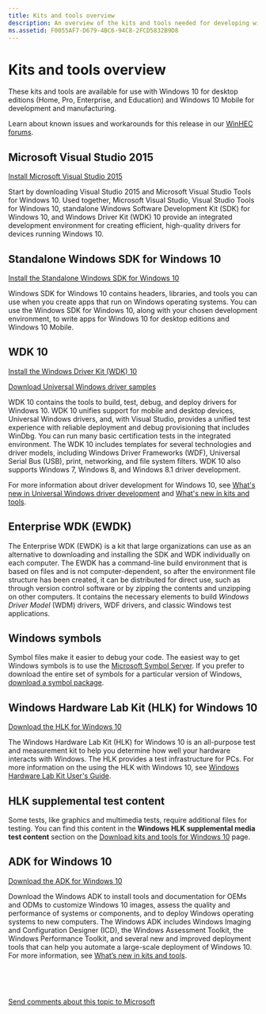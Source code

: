 ```yaml
---
title: Kits and tools overview
description: An overview of the kits and tools needed for developing with Windows 10 Mobile and Windows 10.
ms.assetid: F0055AF7-D679-4BC6-94C8-2FCD5832B9D8
---
```


# Kits and tools overview


These kits and tools are available for use with Windows 10 for desktop editions (Home, Pro, Enterprise, and Education) and Windows 10 Mobile for development and manufacturing.

Learn about known issues and workarounds for this release in our [WinHEC forums](http://go.microsoft.com/fwlink/p/?LinkId=526372).

## Microsoft Visual Studio 2015


[Install Microsoft Visual Studio 2015](http://go.microsoft.com/fwlink/p/?LinkId=526729)

Start by downloading Visual Studio 2015 and Microsoft Visual Studio Tools for Windows 10. Used together, Microsoft Visual Studio, Visual Studio Tools for Windows 10, standalone Windows Software Development Kit (SDK) for Windows 10, and Windows Driver Kit (WDK) 10 provide an integrated development environment for creating efficient, high-quality drivers for devices running Windows 10.

## Standalone Windows SDK for Windows 10


[Install the Standalone Windows SDK for Windows 10](http://go.microsoft.com/fwlink/p/?LinkId=536682)

Windows SDK for Windows 10 contains headers, libraries, and tools you can use when you create apps that run on Windows operating systems. You can use the Windows SDK for Windows 10, along with your chosen development environment, to write apps for Windows 10 for desktop editions and Windows 10 Mobile.

## WDK 10


[Install the Windows Driver Kit (WDK) 10](http://go.microsoft.com/fwlink/p/?LinkId=526733)

[Download Universal Windows driver samples](http://go.microsoft.com/fwlink/p/?LinkId=526735)

WDK 10 contains the tools to build, test, debug, and deploy drivers for Windows 10. WDK 10 unifies support for mobile and desktop devices, Universal Windows drivers, and, with Visual Studio, provides a unified test experience with reliable deployment and debug provisioning that includes WinDbg. You can run many basic certification tests in the integrated environment. The WDK 10 includes templates for several technologies and driver models, including Windows Driver Frameworks (WDF), Universal Serial Bus (USB), print, networking, and file system filters. WDK 10 also supports Windows 7, Windows 8, and Windows 8.1 driver development.

For more information about driver development for Windows 10, see [What's new in Universal Windows driver development](what-s-new-in-driver-development.md) and [What's new in kits and tools](what-s-new-in-kits-and-tools.md).

## Enterprise WDK (EWDK)


The Enterprise WDK (EWDK) is a kit that large organizations can use as an alternative to downloading and installing the SDK and WDK individually on each computer. The EWDK has a command-line build environment that is based on files and is not computer-dependent, so after the environment file structure has been created, it can be distributed for direct use, such as through version control software or by zipping the contents and unzipping on other computers. It contains the necessary elements to build *Windows Driver Model* (WDM) drivers, WDF drivers, and classic Windows test applications.

## Windows symbols


Symbol files make it easier to debug your code. The easiest way to get Windows symbols is to use the [Microsoft Symbol Server](http://support.microsoft.com/kb/311503/). If you prefer to download the entire set of symbols for a particular version of Windows, [download a symbol package](http://go.microsoft.com/fwlink/?LinkId=528570).

## Windows Hardware Lab Kit (HLK) for Windows 10


[Download the HLK for Windows 10](http://go.microsoft.com/fwlink/p/?LinkId=532718)

The Windows Hardware Lab Kit (HLK) for Windows 10 is an all-purpose test and measurement kit to help you determine how well your hardware interacts with Windows. The HLK provides a test infrastructure for PCs. For more information on the using the HLK with Windows 10, see [Windows Hardware Lab Kit User's Guide](https://msdn.microsoft.com/library/windows/hardware/dn939963.aspx).

## HLK supplemental test content


Some tests, like graphics and multimedia tests, require additional files for testing. You can find this content in the **Windows HLK supplemental media test content** section on the [Download kits and tools for Windows 10](http://go.microsoft.com/fwlink/p/?LinkId=532718) page.

## ADK for Windows 10


[Download the ADK for Windows 10](http://go.microsoft.com/fwlink/p/?LinkId=526740)

Download the Windows ADK to install tools and documentation for OEMs and ODMs to customize Windows 10 images, assess the quality and performance of systems or components, and to deploy Windows operating systems to new computers. The Windows ADK includes Windows Imaging and Configuration Designer (ICD), the Windows Assessment Toolkit, the Windows Performance Toolkit, and several new and improved deployment tools that can help you automate a large-scale deployment of Windows 10. For more information, see [What’s new in kits and tools](what-s-new-in-kits-and-tools.md).

 

 

[Send comments about this topic to Microsoft](mailto:wsddocfb@microsoft.com?subject=Documentation%20feedback%20%5Bp_getstarted\p_getstarted%5D:%20Kits%20and%20tools%20overview%20%20%20RELEASE:%20%286/15/2016%29&body=%0A%0APRIVACY%20STATEMENT%0A%0AWe%20use%20your%20feedback%20to%20improve%20the%20documentation.%20We%20don't%20use%20your%20email%20address%20for%20any%20other%20purpose,%20and%20we'll%20remove%20your%20email%20address%20from%20our%20system%20after%20the%20issue%20that%20you're%20reporting%20is%20fixed.%20While%20we're%20working%20to%20fix%20this%20issue,%20we%20might%20send%20you%20an%20email%20message%20to%20ask%20for%20more%20info.%20Later,%20we%20might%20also%20send%20you%20an%20email%20message%20to%20let%20you%20know%20that%20we've%20addressed%20your%20feedback.%0A%0AFor%20more%20info%20about%20Microsoft's%20privacy%20policy,%20see%20http://privacy.microsoft.com/default.aspx. "Send comments about this topic to Microsoft")




